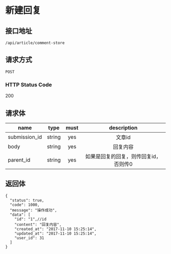 # 新建回复

## 接口地址

`/api/article/comment-store`

## 请求方式

`POST`

### HTTP Status Code

200

## 请求体

| name     | type     | must     | description |
|----------|:--------:|:--------:|:--------:|
| submission_id   | string   | yes     | 文章id |
| body   | string   | yes     | 回复内容 |
| parent_id   | string   | yes     | 如果是回复的回复，则传回复id，否则传0 |



## 返回体

```json5
{
  "status": true,
  "code": 1000,
  "message": "操作成功",
  "data": [
    "id": "1",//id
    "content": "回复内容",
    "created_at": "2017-11-10 15:25:14",
    "updated_at": "2017-11-10 15:25:14",
    "user_id": 31
  ]
}
``` 
